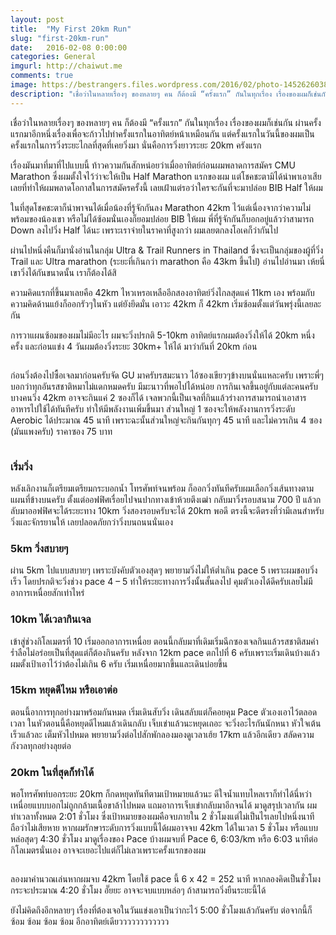 ```yaml
---
layout: post
title:  "My First 20km Run"
slug: "first-20km-run"
date:   2016-02-08 0:00:00
categories: General
imgurl: http://chaiwut.me
comments: true
image: https://bestrangers.files.wordpress.com/2016/02/photo-1452626038306-9aae5e071dd3.jpeg
description: "เชื่อว่าในหลายเรื่องๆ ของหลายๆ คน ก็ต้องมี “ครั้งแรก” กันในทุกเรื่อง เรื่องของผมก็เช่นกัน ผ่านครั้งแรกมาอีกหนึ่งเรื่องเพื่อจะก้าวไปทำครั้งแรกในอาทิตย์หน้าเหมือนกัน แต่ครั้งแรกในวันนี้ของผมเป็นครั้งแรกในการวิ่งระยะไกลที่สุดที่เคยวิ่งมา นั่นคือการวิ่งยาวระยะ 20km ครังแรก"
---
```

เชื่อว่าในหลายเรื่องๆ ของหลายๆ คน ก็ต้องมี “ครั้งแรก” กันในทุกเรื่อง เรื่องของผมก็เช่นกัน ผ่านครั้งแรกมาอีกหนึ่งเรื่องเพื่อจะก้าวไปทำครั้งแรกในอาทิตย์หน้าเหมือนกัน แต่ครั้งแรกในวันนี้ของผมเป็นครั้งแรกในการวิ่งระยะไกลที่สุดที่เคยวิ่งมา นั่นคือการวิ่งยาวระยะ 20km ครังแรก

เรื่องมันมาที่มาที่ไปแบบนี้ ท้าวความกันสักหน่อยว่าเมื่ออาทิตย์ก่อนผมพลาดการสมัคร CMU Marathon ซึ่งผมตั้งใจไว้ว่าจะให้เป็น Half Marathon แรกของผม แต่โชคชะตามิได้นำพาเอาเสียเลยที่ทำให้ผมพลาดโอกาสในการสมัครครั้งนี้ เลยเฝ้าแต่รอว่าใครจะกันที่จะมาปล่อย BIB Half ให้ผม

ในที่สุดโชคชะตาก็นำพาจนได้เมื่อน้องที่รู้จักกันลง Marathon 42km ไว้แต่เนื่องจากว่าความไม่พร้อมของน้องเขา หรือไม่ได้ซ้อมนั่นเองก็ยอมปล่อย BIB ให้ผม พี่ที่รู้จักกันก็บอกอยู่แล้วว่าสามารถ Down ลงไปวิ่ง Half ได้นะ เพราะเราจ่ายในราคาที่สูงกว่า ผมเลยตกลงโอเคก็ว่ากันไป

ผ่านไปหนึ่งคืนก็มานั่งอ่านในกลุ่ม Ultra & Trail Runners in Thailand ซึ่งจะเป็นกลุ่มของผู้ที่วิ่ง Trail และ Ultra marathon (ระยะที่เกินกว่า marathon คือ 43km ขึ้นไป) อ่านไปอ่านมา เห้ยนี่เขาวิ่งได้กันขนาดนั้น เราก็ต้องได้สิ

ความคิดแรกที่ขึ้นมาเลยคือ 42km ไหวเหรอเหลืออีกสองอาทิตย์วิ่งไกลสุดแค่ 11km เอง พร้อมกับความคิดด้านแย้งก็ออกรัวๆในหัว แต่ยังยึดมั่น เอาวะ 42km ก็ 42km เริ่มซ้อมตั้งแต่วันพรุ่งนี้เลยละกัน

การวาแผนซ้อมของผมไม่มีอะไร ผมจะวิ่งปรกติ 5-10km อาทิตย์แรกผมต้องวิ่งให้ได้ 20km หนึ่งครั้ง และก่อนแข่ง 4 วันผมต้องวิ่งระยะ 30km+ ให้ได้ มาว่ากันที่ 20km ก่อน

<center>
	<img src="https://bestrangers.files.wordpress.com/2016/02/gu-gels-enmasse.jpg?w=736" alt="">
</center>

ก่อนวิ่งต้องไปซื้อเจลมาก่อนครับจัด GU มาครับรสมะนาว ไอ้ซองเขียวๆข้างบนนั่นแหละครับ เพราะพี่ๆบอกว่าทุกอันรสชาติหมาไม่แดกหมดครับ มีมะนาวที่พอไปได้หน่อย การกินเจลขึ้นอยู่กับแต่ละคนครับ บางคนวิ่ง 42km อาจจะกินแค่ 2 ซองก็ได้ เจลพวกนี้เป็นเจลที่กินแล้วร่างการสามารถนำเอาสารอาหารไปใช้ได้ทันทีครับ ทำให้มีพลังงานเพิ่มขึ้นมา ส่วนใหญ่ 1 ซองจะให้พลังงานการวิ่งระดับ Aerobic ได้ประมาณ 45 นาที เพราะฉะนั้นส่วนใหญ่จะกินกันทุกๆ 45 นาที และไม่ควรเกิน 4 ซอง (มันแพงครับ) ราคาซอง 75 บาท

<center>
	<img src="https://bestrangers.files.wordpress.com/2016/02/screen-shot-2559-02-08-at-9-03-14-pm-copy.jpg?w=736" alt="">
</center>

### เริ่มวิ่ง

หลังเลิกงานก็เตรียมเตรียมกระบอกน้ำ โทรศัพท์จนพร้อม ก็ออกวิ่งทันทีครับผมเลือกวิ่งเส้นทางตามแผนที่ข้างบนครับ ตั้งแต่ออฟฟิศเรื่อยไปจนปากทางเข้าห้วยตึงเฒ่า กลับมาวิ่งรอบสนาม 700 ปี แล้วกลับมาออฟฟิศจะได้ระยะทาง 10km วิ่งสองรอบครับจะได้ 20km พอดี ตรงนี้จะดีตรงที่ว่ามีเลนสำหรับวิ่งและจักรยานให้ เลยปลอดภัยกว่าวิ่งบนถนนนั่นเอง

### 5km วิ่งสบายๆ

ผ่าน 5km ไปแบบสบายๆ เพราะบังคับตัวเองสุดๆ พยายามวิ่งไม่ให้ต่ำเกิน pace 5 เพราะผมชอบวิ่งเร็ว โดยปรกติจะวิ่งช่วง pace 4 – 5 ทำให้ระยะทางการวิ่งนั้นสั้นลงไป คุมตัวเองได้ดีครับเลยไม่มีอาการเหนื่อยสักเท่าไหร่

### 10km ได้เวลากินเจล

เข้าสู่ช่วงกิโลเมตรที่ 10 เริ่มออกอาการเหนื่อย ตอนนี้กลับมาที่เดิมเริ่มฉีกซองเจลกินแล้วรสชาติสมคำร่ำลือไม่อร่อยเป็นที่สุดแต่ก็ต้องกินครับ หลังจาก 12km pace ตกไปที่ 6 ครับเพราะเริ่มเดินบ้างแล้ว ผมตั้งเป้าเอาไว้ว่าต้องไม่เกิน 6 ครับ เริ่มเหนื่อยมากขึ้นและเดินบ่อยขึ้น

### 15km หยุดดีไหม หรือเอาต่อ

ตอนนี้อาการทุกอย่างมาพร้อมกันหมด เริ่มเดินสับวิ่ง เดินสลับแต่ก็คอยคุม Pace ตัวเองเอาไว้ตลอดเวลา ในหัวตอนนี้คือหยุดดีไหมแล้วเดินกลับ เจ็บเข่าแล้วนะหยุดเถอะ จะวิ่งอะไรกันนักหนา หัวใจเต้นเร็วแล้วละ เต็มหัวไปหมด พยายามวิ่งต่อไปสักพักลองมองดูเวลาเฮ้ย 17km แล้วอีกเดียว สลัดความกังวลทุกอย่างลุยต่อ

### 20km ในที่สุดก็ทำได้

พอโทรศัพท์บอกระยะ 20km ก็กดหยุดทันทีตามเป้าหมายแล้วนะ ดีใจน้ำแทบไหลเราก็ทำได้นี่หว่า เหนื่อยแบบบอกไม่ถูกกล้ามเนื้อขาล้าไปหมด แถมอาการเจ็บเข่ากลับมาอีกจนได้ มาดูสรุปเวลากัน ผมทำเวลาทั้งหมด 2:01 ชั่วโมง ซึ่งเป้าหมายของผมคือจบภายใน 2 ชั่วโมงแต่ไม่เป็นไรเลยไปหนึ่งนาทีถือว่าไม่เสียหาย หากผมรักษาระดับการวิ่งแบบนี้ได้ผมอาจจบ 42km ได้ในเวลา 5 ชั่วโมง หรือแบบหล่อสุดๆ 4:30 ชั่วโมง มาดูเรื่องของ Pace บ้างผมจบที่  Pace 6, 6:03/km หรือ 6:03 นาทีต่อกิโลเมตรนั่นเอง อาจจะเยอะไปแต่ก็ไม่เลวเพราะครั้งแรกของผม

<center><img src="https://bestrangers.files.wordpress.com/2016/02/screen-shot-2559-02-08-at-9-23-03-pm1.png?w=736" alt=""></center>

ลองมาคำนวณเล่นหากผมจบ 42km โดยใช้ pace นี้ 6 x 42 = 252 นาที หากลองคิดเป็นชั่วโมงกระจะประมาณ 4:20 ชั่วโมง อั๊ยยะ อาจจะจบแบบหล่อๆ ถ้าสามารถวิ่งยืนระยะนี้ได้

ยังไม่คิดถึงอีกหลายๆ เรื่องที่ต้องเจอในวันแข่งเอาเป็นว่ากะไว้ 5:00 ชั่วโมงแล้วกันครับ ต่อจากนี้ก็ ซ้อม ซ้อม ซ้อม ซ้อม อีกอาทิตย์เดียวววววววววววว
